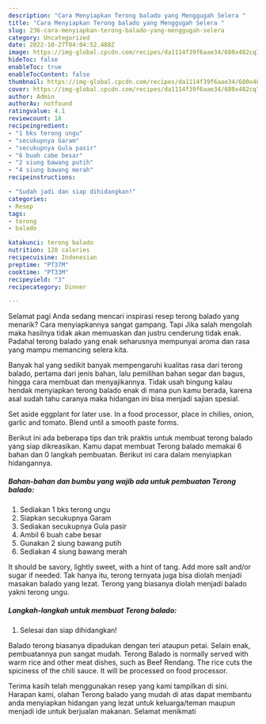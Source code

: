 ```yaml
---
description: "Cara Menyiapkan Terong balado yang Menggugah Selera "
title: "Cara Menyiapkan Terong balado yang Menggugah Selera "
slug: 236-cara-menyiapkan-terong-balado-yang-menggugah-selera
category: Uncategorized
date: 2022-10-27T04:04:52.488Z
image: https://img-global.cpcdn.com/recipes/da1114f39f6aae34/680x482cq70/terong-balado-foto-resep-utama.jpg
hideToc: false
enableToc: true
enableTocContent: false
thumbnail: https://img-global.cpcdn.com/recipes/da1114f39f6aae34/680x482cq70/terong-balado-foto-resep-utama.jpg
cover: https://img-global.cpcdn.com/recipes/da1114f39f6aae34/680x482cq70/terong-balado-foto-resep-utama.jpg
author: Admin
authorAv: notfound
ratingvalue: 4.1
reviewcount: 18
recipeingredient:
- "1 bks terong ungu"
- "secukupnya Garam"
- "secukupnya Gula pasir"
- "6 buah cabe besar"
- "2 siung bawang putih"
- "4 siung bawang merah"
recipeinstructions:

- "Sudah jadi dan siap dihidangkan!"
categories:
- Resep
tags:
- terong
- balado

katakunci: terong balado 
nutrition: 128 calories
recipecuisine: Indonesian
preptime: "PT37M"
cooktime: "PT33M"
recipeyield: "3"
recipecategory: Dinner

---
```



Selamat pagi Anda sedang mencari inspirasi resep terong balado yang menarik? Cara menyiapkannya sangat gampang. Tapi Jika salah mengolah maka hasilnya tidak akan memuaskan dan justru cenderung tidak enak. Padahal terong balado yang enak seharusnya mempunyai aroma dan rasa yang mampu memancing selera kita.


Banyak hal yang sedikit banyak mempengaruhi kualitas rasa dari terong balado, pertama dari jenis bahan, lalu pemilihan bahan segar dan bagus, hingga cara membuat dan menyajikannya. Tidak usah bingung kalau hendak menyiapkan terong balado enak di mana pun kamu berada, karena asal sudah tahu caranya maka hidangan ini bisa menjadi sajian spesial.

Set aside eggplant for later use. In a food processor, place in chilies, onion, garlic and tomato. Blend until a smooth paste forms.


Berikut ini ada beberapa tips dan trik praktis untuk membuat terong balado yang siap dikreasikan. Kamu dapat membuat Terong balado memakai 6 bahan dan 0 langkah pembuatan. Berikut ini cara dalam menyiapkan hidangannya.

<!--inarticleads1-->

##### Bahan-bahan dan bumbu yang wajib ada untuk pembuatan Terong balado:

1. Sediakan 1 bks terong ungu
1. Siapkan secukupnya Garam
1. Sediakan secukupnya Gula pasir
1. Ambil 6 buah cabe besar
1. Gunakan 2 siung bawang putih
1. Sediakan 4 siung bawang merah


It should be savory, lightly sweet, with a hint of tang. Add more salt and/or sugar if needed. Tak hanya itu, terong ternyata juga bisa diolah menjadi masakan balado yang lezat. Terong yang biasanya diolah menjadi balado yakni terong ungu. 

<!--inarticleads2-->

##### Langkah-langkah untuk membuat Terong balado:


1. Selesai dan siap dihidangkan!

Balado terong biasanya dipadukan dengan teri ataupun petai. Selain enak, pembuatannya pun sangat mudah. Terong Balado is normally served with warm rice and other meat dishes, such as Beef Rendang. The rice cuts the spiciness of the chili sauce. It will be processed on food processor. 

Terima kasih telah menggunakan resep yang kami tampilkan di sini. Harapan kami, olahan Terong balado yang mudah di atas dapat membantu anda menyiapkan hidangan yang lezat untuk keluarga/teman maupun menjadi ide untuk berjualan makanan. Selamat menikmati
